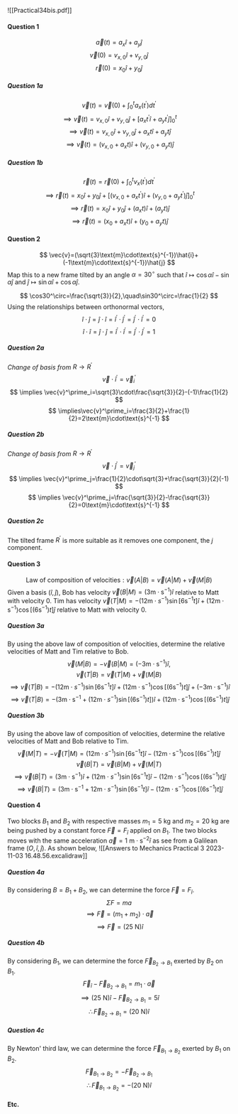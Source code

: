 ![[Practical34bis.pdf]]

#### Question 1
$$
\vec{a}(t)=a_x\hat{i}+a_y\hat{j}
$$
$$
\vec{v}(0)=v_{x,0}\hat{i}+v_{y,0}\hat{j}
$$
$$
\vec{r}(0)=x_0\hat{i}+y_0\hat{j}
$$
##### Question 1a
$$
\vec{v}(t)=\vec{v}(0)+\int_0^t a_x(t^\prime)dt^\prime
$$
$$
\implies \vec{v}(t)=v_{x,0}\hat{i}+v_{y,0}\hat{j}+\left[a_xt^\prime\hat{i}+a_yt^\prime\hat{j}\right]_0^t
$$
$$
\implies \vec{v}(t)=v_{x,0}\hat{i}+v_{y,0}\hat{j}+a_xt\hat{i}+a_yt\hat{j}
$$
$$
\implies \vec{v}(t)=(v_{x,0}+a_xt)\hat{i}+(v_{y,0}+a_yt)\hat{j}
$$
##### Question 1b
$$
\vec{r}(t)=\vec{r}(0)+\int_0^t v_x(t^\prime)dt^\prime
$$
$$
\implies \vec{r}(t)=x_0\hat{i}+y_0\hat{j}+\left[(v_{x,0}+a_xt^\prime)\hat{i}+(v_{y,0}+a_yt^\prime)\hat{j}\right]_0^t
$$
$$
\implies \vec{r}(t)=x_0\hat{i}+y_0\hat{j}+(a_xt)\hat{i}+(a_yt)\hat{j}
$$
$$
\implies \vec{r}(t)=(x_0+a_xt)\hat{i}+(y_0+a_yt)\hat{j}
$$
#### Question 2
$$
\vec{v}=(\sqrt{3}\text{m}\cdot\text{s}^{-1})\hat{i}+(-1\text{m}\cdot\text{s}^{-1})\hat{j}
$$
Map this to a new frame tilted by an angle $\alpha=30^\circ$ such that $\hat{i}\mapsto\cos\alpha\hat{i}-\sin\alpha\hat{j}$ and $\hat{j}\mapsto\sin\alpha\hat{i}+\cos\alpha\hat{j}$.

$$
\cos30^\circ=\frac{\sqrt{3}}{2},\quad\sin30^\circ=\frac{1}{2}
$$
Using the relationships between orthonormal vectors,
$$
\hat{i}\cdot\hat{j}=\hat{j}\cdot\hat{i}=\hat{i}^\prime\cdot\hat{j}^\prime=\hat{j}^\prime\cdot\hat{i}^\prime=0
$$
$$
\hat{i}\cdot\hat{i}=\hat{j}\cdot\hat{j}=\hat{i}^\prime\cdot\hat{i}^\prime=\hat{j}^\prime\cdot\hat{j}^\prime=1
$$
##### Question 2a
*Change of basis from* $R\to R^\prime$
$$
\vec{v}\cdot\hat{i}^\prime=\vec{v}^\prime_i
$$
$$
\implies \vec{v}^\prime_i=\sqrt{3}\cdot\frac{\sqrt{3}}{2}-(-1)\frac{1}{2}
$$
$$
\implies\vec{v}^\prime_i=\frac{3}{2}+\frac{1}{2}=2\text{m}\cdot\text{s}^{-1}
$$
##### Question 2b
*Change of basis from* $R\to R^\prime$
$$
\vec{v}\cdot\hat{j}^\prime=\vec{v}^\prime_j
$$
$$
\implies \vec{v}^\prime_j=\frac{1}{2}\cdot\sqrt{3}+\frac{\sqrt{3}}{2}(-1)
$$
$$
\implies \vec{v}^\prime_j=\frac{\sqrt{3}}{2}-\frac{\sqrt{3}}{2}=0\text{m}\cdot\text{s}^{-1}
$$
##### Question 2c
The tilted frame $R^\prime$ is more suitable as it removes one component, the $j$ component.
#### Question 3
$$
\text{Law of composition of velocities}:\vec{v}(A|B)=\vec{v}(A|M)+\vec{v}(M|B)
$$
Given a basis $(\hat{i},\hat{j})$,
Bob has velocity $\vec{v}({B|M})=(3\text{m}\cdot\text{s}^{-1})\hat{i}$ relative to Matt with velocity $0$.
Tim has velocity $\vec{v}(T|M)=-(12\text{m}\cdot{s}^{-1})\sin[6\text{s}^{-1}t]\hat{i}+(12\text{m}\cdot\text{s}^{-1})\cos[(6\text{s}^{-1})t]\hat{j}$ relative to Matt with velocity $0$.
##### Question 3a
By using the above law of composition of velocities, determine the relative velocities of Matt and Tim relative to Bob.
$$
\vec{v}(M|B)=-\vec{v}(B|M)=(-3\text{m}\cdot\text{s}^{-1})\hat{i},
$$
$$
\vec{v}(T|B)=\vec{v}(T|M)+\vec{v}(M|B)
$$
$$
\implies\vec{v}(T|B)=-(12\text{m}\cdot{s}^{-1})\sin[6\text{s}^{-1}t]\hat{i}+(12\text{m}\cdot\text{s}^{-1})\cos[(6\text{s}^{-1})t]\hat{j}+(-3\text{m}\cdot\text{s}^{-1})\hat{i}
$$
$$
\implies\vec{v}(T|B)=-(3\text{m}\cdot\text{s}^{-1}+(12\text{m}\cdot{s}^{-1})\sin[(6\text{s}^{-1})t])\hat{i}+(12\text{m}\cdot\text{s}^{-1})\cos[(6\text{s}^{-1})t]\hat{j}
$$
##### Question 3b
By using the above law of composition of velocities, determine the relative velocities of Matt and Bob relative to Tim.
$$
\vec{v}(M|T)=-\vec{v}(T|M)=(12\text{m}\cdot{s}^{-1})\sin[6\text{s}^{-1}t]\hat{i}-(12\text{m}\cdot\text{s}^{-1})\cos[(6\text{s}^{-1})t]\hat{j}
$$
$$
\vec{v}(B|T)=\vec{v}(B|M)+\vec{v}(M|T)
$$
$$
\implies\vec{v}(B|T)=(3\text{m}\cdot\text{s}^{-1})\hat{i}+(12\text{m}\cdot{s}^{-1})\sin[6\text{s}^{-1}t]\hat{i}-(12\text{m}\cdot\text{s}^{-1})\cos[(6\text{s}^{-1})t]\hat{j}
$$
$$
\implies\vec{v}(B|T)=(3\text{m}\cdot\text{s}^{-1}+12\text{m}\cdot{s}^{-1})\sin[6\text{s}^{-1}t]\hat{i}-(12\text{m}\cdot\text{s}^{-1})\cos[(6\text{s}^{-1})t]\hat{j}
$$
#### Question 4
Two blocks $B_1$ and $B_2$ with respective masses $m_1=5\text{ kg}$ and $m_2=20\text{ kg}$ are being pushed by a constant force $\vec{F}=F_\hat{i}$ applied on $B_1$. The two blocks moves with the same acceleration $\vec{a}=1\text{ m}\cdot\text{s}^{-2}\hat{i}$ as see from a Galilean frame $(O,\hat{i},\hat{j})$. As shown below,
![[Answers to Mechanics Practical 3 2023-11-03 16.48.56.excalidraw]]

##### Question 4a
By considering $B=B_1+B_2$, we can determine the force $\vec{F}=F_\hat{i}$.
$$
\Sigma F=ma
$$
$$
\implies\vec{F}=(m_1+m_2)\cdot\vec{a}
$$
$$
\implies\vec{F}=(25\text{ N})\hat{i}
$$
##### Question 4b
By considering $B_1$, we can determine the force $\vec{F}_{B_2\to B_1}$ exerted by $B_2$ on $B_1$.
$$
\vec{F}_\hat{i}-\vec{F}_{B_2\to B_1}=m_1\cdot\vec{a}
$$
$$
\implies (25\text{ N})\hat{i}-\vec{F}_{B_2\to B_1}=5\hat{i}
$$
$$
\therefore \vec{F}_{B_2\to B_1}=(20\text{ N})\hat{i}
$$
##### Question 4c
By Newton' third law, we can determine the force $\vec{F}_{B_1\to B_2}$ exerted by $B_1$ on $B_2$.
$$
\vec{F}_{B_1\to B_2}=-\vec{F}_{B_2\to B_1}
$$
$$
\therefore \vec{F}_{B_1\to B_2} = -(20\text{ N})\hat{i}
$$

#### Etc.
